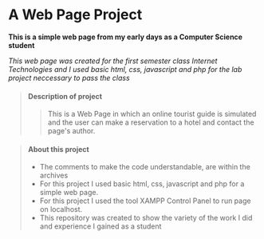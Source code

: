 # A Web Page Project

**This is a simple web page from my early days as a Computer Science student**

_This web page was created for the first semester class Internet Technologies 
and I used basic html, css, javascript and php for the lab project neccessary to pass the class_


> #### Description of project
>
>>This is a Web Page in which an online tourist guide is simulated and the user can make a reservation to a hotel and contact the page's author.

> #### About this project
>
> - The comments to make the code understandable, are within the archives
> - For this project I used basic html, css, javascript and php for a simple web page.
> - For this project I used the tool XAMPP Control Panel to run page on localhost.
> - This repository was created to show the variety of the work I did and experience I gained as a student
>
